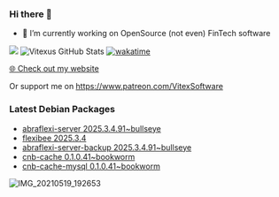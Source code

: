 ### Hi there 👋

- 🔭 I’m currently working on OpenSource  (not even) FinTech software

![](https://komarev.com/ghpvc/?username=Vitexus)
![Vitexus GitHub Stats](https://github-readme-stats.vercel.app/api?username=Vitexus&show_icons=true)
[![wakatime](https://wakatime.com/badge/user/5abba9ca-813e-43ac-9b5f-b1cfdf3dc1c7.svg)](https://wakatime.com/@5abba9ca-813e-43ac-9b5f-b1cfdf3dc1c7)

<p><a href="https://vitexsoftware.cz">🌐 Check out my website</a></p>

Or support me on https://www.patreon.com/VitexSoftware

### Latest Debian Packages
<!-- DEBIAN-PACKAGES-LIST:START -->
- [abraflexi-server 2025.3.4.91~bullseye](https://repo.vitexsoftware.com/package.php?package=abraflexi-server)
- [flexibee 2025.3.4](https://repo.vitexsoftware.com/package.php?package=flexibee)
- [abraflexi-server-backup 2025.3.4.91~bullseye](https://repo.vitexsoftware.com/package.php?package=abraflexi-server-backup)
- [cnb-cache 0.1.0.41~bookworm](https://repo.vitexsoftware.com/package.php?package=cnb-cache)
- [cnb-cache-mysql 0.1.0.41~bookworm](https://repo.vitexsoftware.com/package.php?package=cnb-cache-mysql)
<!-- DEBIAN-PACKAGES-LIST:END -->

![IMG_20210519_192653](https://user-images.githubusercontent.com/2621130/120022731-1bd48900-bfed-11eb-90f9-4f88f560b8b7.jpg)

<!--
**Vitexus/Vitexus** is a ✨ _special_ ✨ repository because its `README.md` (this file) appears on your GitHub profile.

Here are some ideas to get you started:

- 🌱 I’m currently learning ...
- 👯 I’m looking to collaborate on ...
- 🤔 I’m looking for help with ...
- 💬 Ask me about ...
- 📫 How to reach me: ...
- 😄 Pronouns: ...
- ⚡ Fun fact: ...
-->


